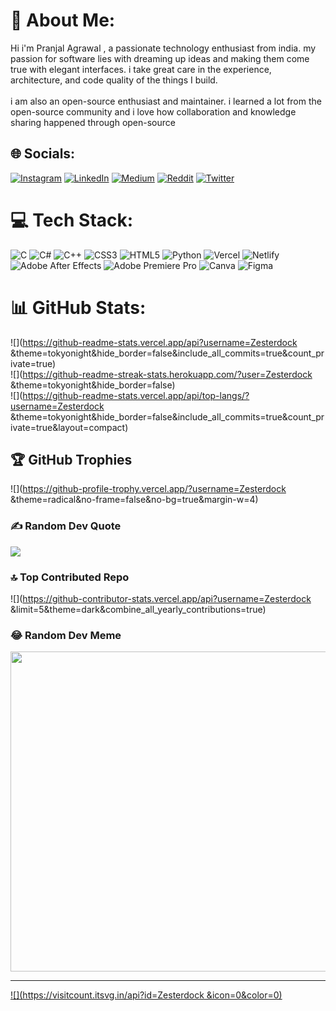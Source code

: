 # 💫 About Me:
Hi i'm Pranjal Agrawal , a passionate technology enthusiast from india. my passion for software lies with dreaming up ideas and making them come true with elegant interfaces. i take great care in the experience, architecture, and code quality of the things I build.<br><br>i am also an open-source enthusiast and maintainer. i learned a lot from the open-source community and i love how collaboration and knowledge sharing happened through open-source


## 🌐 Socials:
[![Instagram](https://img.shields.io/badge/Instagram-%23E4405F.svg?logo=Instagram&logoColor=white)](https://instagram.com/Zesterdock ) [![LinkedIn](https://img.shields.io/badge/LinkedIn-%230077B5.svg?logo=linkedin&logoColor=white)](https://linkedin.com/in/pranjal-agrawal-246aab216) [![Medium](https://img.shields.io/badge/Medium-12100E?logo=medium&logoColor=white)](https://medium.com/@Zesterdock ) [![Reddit](https://img.shields.io/badge/Reddit-%23FF4500.svg?logo=Reddit&logoColor=white)](https://reddit.com/user/Zesterdock ) [![Twitter](https://img.shields.io/badge/Twitter-%231DA1F2.svg?logo=Twitter&logoColor=white)](https://twitter.com/zesterdock ) 

# 💻 Tech Stack:
![C](https://img.shields.io/badge/c-%2300599C.svg?style=for-the-badge&logo=c&logoColor=white) ![C#](https://img.shields.io/badge/c%23-%23239120.svg?style=for-the-badge&logo=c-sharp&logoColor=white) ![C++](https://img.shields.io/badge/c++-%2300599C.svg?style=for-the-badge&logo=c%2B%2B&logoColor=white) ![CSS3](https://img.shields.io/badge/css3-%231572B6.svg?style=for-the-badge&logo=css3&logoColor=white) ![HTML5](https://img.shields.io/badge/html5-%23E34F26.svg?style=for-the-badge&logo=html5&logoColor=white) ![Python](https://img.shields.io/badge/python-3670A0?style=for-the-badge&logo=python&logoColor=ffdd54) ![Vercel](https://img.shields.io/badge/vercel-%23000000.svg?style=for-the-badge&logo=vercel&logoColor=white) ![Netlify](https://img.shields.io/badge/netlify-%23000000.svg?style=for-the-badge&logo=netlify&logoColor=#00C7B7) ![Adobe After Effects](https://img.shields.io/badge/Adobe%20After%20Effects-9999FF.svg?style=for-the-badge&logo=Adobe%20After%20Effects&logoColor=white) ![Adobe Premiere Pro](https://img.shields.io/badge/Adobe%20Premiere%20Pro-9999FF.svg?style=for-the-badge&logo=Adobe%20Premiere%20Pro&logoColor=white) ![Canva](https://img.shields.io/badge/Canva-%2300C4CC.svg?style=for-the-badge&logo=Canva&logoColor=white) 	![Figma](https://img.shields.io/badge/figma-%23F24E1E.svg?style=for-the-badge&logo=figma&logoColor=white)
# 📊 GitHub Stats:
![](https://github-readme-stats.vercel.app/api?username=Zesterdock &theme=tokyonight&hide_border=false&include_all_commits=true&count_private=true)<br/>
![](https://github-readme-streak-stats.herokuapp.com/?user=Zesterdock &theme=tokyonight&hide_border=false)<br/>
![](https://github-readme-stats.vercel.app/api/top-langs/?username=Zesterdock &theme=tokyonight&hide_border=false&include_all_commits=true&count_private=true&layout=compact)

## 🏆 GitHub Trophies
![](https://github-profile-trophy.vercel.app/?username=Zesterdock &theme=radical&no-frame=false&no-bg=true&margin-w=4)

### ✍️ Random Dev Quote
![](https://quotes-github-readme.vercel.app/api?type=vetical&theme=radical)

### 🔝 Top Contributed Repo
![](https://github-contributor-stats.vercel.app/api?username=Zesterdock &limit=5&theme=dark&combine_all_yearly_contributions=true)

### 😂 Random Dev Meme
<img src="https://rm.up.railway.app/" width="512px"/>

---
[![](https://visitcount.itsvg.in/api?id=Zesterdock &icon=0&color=0)](https://visitcount.itsvg.in)

<!-- Proudly created with GPRM ( https://gprm.itsvg.in ) -->
